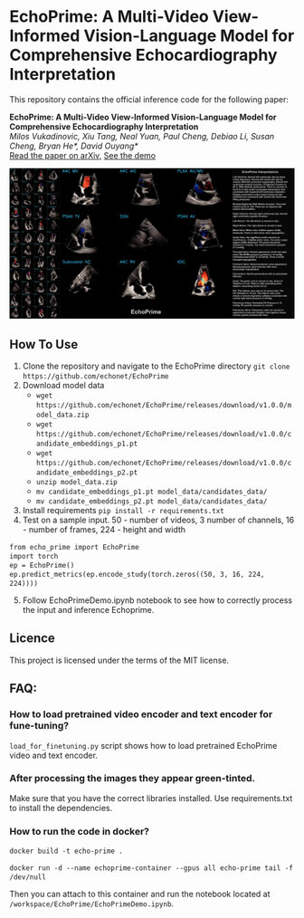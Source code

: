 # EchoPrime: A Multi-Video View-Informed Vision-Language Model for Comprehensive Echocardiography Interpretation

This repository contains the official inference code for the following paper:

**EchoPrime: A Multi-Video View-Informed Vision-Language Model for Comprehensive Echocardiography Interpretation**  
*Milos Vukadinovic, Xiu Tang, Neal Yuan, Paul Cheng, Debiao Li, Susan Cheng, Bryan He\*, David Ouyang\**  
[Read the paper on arXiv](https://arxiv.org/abs/2410.09704), 
[See the demo](https://x.com/i/status/1846321746900558097)

![EchoPrime Demo](assets/demo_image.png)

## How To Use
1) Clone the repository and navigate to the EchoPrime directory `git clone https://github.com/echonet/EchoPrime`
2) Download model data 
    * `wget https://github.com/echonet/EchoPrime/releases/download/v1.0.0/model_data.zip`
    * `wget https://github.com/echonet/EchoPrime/releases/download/v1.0.0/candidate_embeddings_p1.pt`
    * `wget https://github.com/echonet/EchoPrime/releases/download/v1.0.0/candidate_embeddings_p2.pt`
    * `unzip model_data.zip`
    *  `mv candidate_embeddings_p1.pt model_data/candidates_data/`
    *  `mv candidate_embeddings_p2.pt model_data/candidates_data/`
3) Install requirements `pip install -r requirements.txt`
4) Test on a sample input. 50 - number of videos, 3 number of channels, 16 - number of frames, 224 - height and width 
```
from echo_prime import EchoPrime
import torch
ep = EchoPrime()
ep.predict_metrics(ep.encode_study(torch.zeros((50, 3, 16, 224, 224))))
```
5) Follow EchoPrimeDemo.ipynb notebook to see how to correctly process the input and inference Echoprime.

## Licence
This project is licensed under the terms of the MIT license.


## FAQ:
### How to load pretrained video encoder and text encoder for fune-tuning?
`load_for_finetuning.py` script shows how to load pretrained EchoPrime video and text encoder.

### After processing the images they appear green-tinted.
Make sure that you have the correct libraries installed. Use requirements.txt to install the dependencies.

### How to run the code in docker?

```
docker build -t echo-prime .
```

```
docker run -d --name echoprime-container --gpus all echo-prime tail -f /dev/null
```
Then you can attach to this container and run the notebook located at 
`/workspace/EchoPrime/EchoPrimeDemo.ipynb`.

